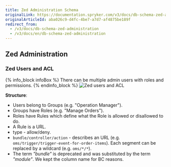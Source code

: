 ```yaml
---
title: Zed Administration Schema
originalLink: https://documentation.spryker.com/v3/docs/db-schema-zed-administration
originalArticleId: aba026c9-d4fc-4be7-a7d7-af4875be189f
redirect_from:
  - /v3/docs/db-schema-zed-administration
  - /v3/docs/en/db-schema-zed-administration
---
```


## Zed Administration

### Zed Users and ACL

{% info_block infoBox %}
There can be multiple admin users with roles and permissions.
{% endinfo_block %}
![Zed users and ACL](https://spryker.s3.eu-central-1.amazonaws.com/docs/Developer+Guide/Database+Schema+Guide/Zed+Administration+Schema/zed-users-acl.png)

**Structure**:

* Users belong to Groups (e.g. "Operation Manager").
* Groups have Roles (e.g. "Manage Orders").
* Roles have Rules which define what the Role is allowed or disallowed to do.
* A Rule is a URL.
* type - allow/deny.
* `bundle/controller/action` - describes an URL (e.g. `oms/trigger/trigger-event-for-order-items`). Each segment can be replaced by a wildcard (e.g. `oms/*/*`).
* The term *"bundle"* is deprecated and was substituted by the term *"module"*. We kept the column name for BC reasons.

